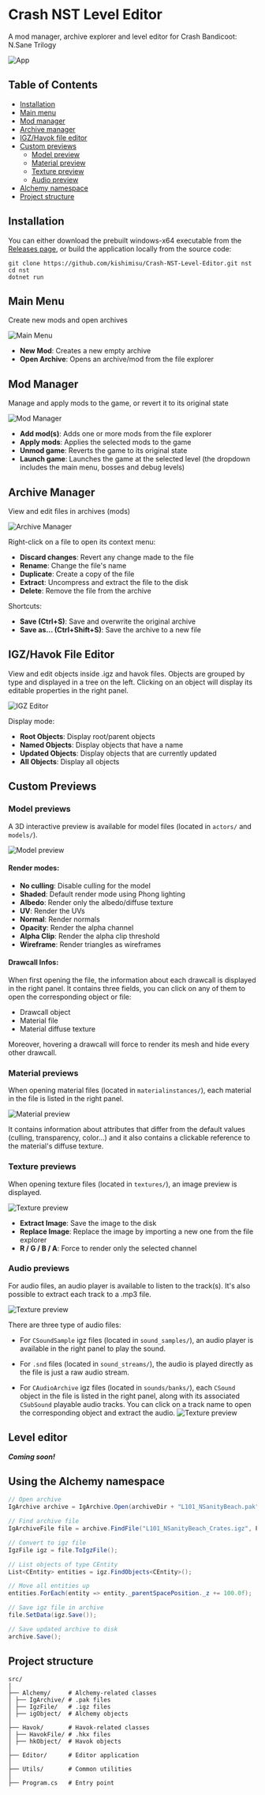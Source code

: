 # Crash NST Level Editor

A mod manager, archive explorer and level editor for Crash Bandicoot: N.Sane Trilogy

![App](assets/readme/app.png)

## Table of Contents

- [Installation](#installation)
- [Main menu](#main-menu)
- [Mod manager](#mod-manager)
- [Archive manager](#archive-manager)
- [IGZ/Havok file editor](#igz-havok-file-editor)
- [Custom previews](#custom-previews)
  - [Model preview](#model-previews)
  - [Material preview](#material-previews)
  - [Texture preview](#texture-previews)
  - [Audio preview](#audio-previews)
- [Alchemy namespace](#using-the-alchemy-namespace)
- [Project structure](#project-structure)

## Installation

You can either download the prebuilt windows-x64 executable from the [Releases page](https://github.com/kishimisu/Crash-NST-Level-Editor/releases), or build the application locally from the source code:

```
git clone https://github.com/kishimisu/Crash-NST-Level-Editor.git nst
cd nst
dotnet run
```

## Main Menu

Create new mods and open archives

![Main Menu](assets/readme/main_menu.png)

- **New Mod**: Creates a new empty archive
- **Open Archive**: Opens an archive/mod from the file explorer

## Mod Manager

Manage and apply mods to the game, or revert it to its original state

![Mod Manager](assets/readme/mod_manager.png)

- **Add mod(s)**: Adds one or more mods from the file explorer
- **Apply mods**: Applies the selected mods to the game
- **Unmod game**: Reverts the game to its original state
- **Launch game**: Launches the game at the selected level (the dropdown includes the main menu, bosses and debug levels)

## Archive Manager

View and edit files in archives (mods)

![Archive Manager](assets/readme/archive.png)

Right-click on a file to open its context menu:
- **Discard changes**: Revert any change made to the file
- **Rename**: Change the file's name
- **Duplicate**: Create a copy of the file
- **Extract**: Uncompress and extract the file to the disk
- **Delete**: Remove the file from the archive

Shortcuts:
- **Save (Ctrl+S)**: Save and overwrite the original archive
- **Save as... (Ctrl+Shift+S)**: Save the archive to a new file

## IGZ/Havok File Editor

View and edit objects inside .igz and havok files. Objects are grouped by type and displayed in a tree on the left. Clicking on an object will display its editable properties in the right panel.

![IGZ Editor](assets/readme/igz.png)

Display mode:
- **Root Objects**: Display root/parent objects
- **Named Objects**: Display objects that have a name
- **Updated Objects**: Display objects that are currently updated
- **All Objects**: Display all objects

## Custom Previews

### Model previews

A 3D interactive preview is available for model files (located in `actors/` and `models/`).

![Model preview](assets/readme/model_preview.png)

#### Render modes:
- **No culling**: Disable culling for the model
- **Shaded**: Default render mode using Phong lighting
- **Albedo**: Render only the albedo/diffuse texture
- **UV**: Render the UVs
- **Normal**: Render normals
- **Opacity**: Render the alpha channel
- **Alpha Clip**: Render the alpha clip threshold
- **Wireframe**: Render triangles as wireframes

#### Drawcall Infos:
When first opening the file, the information about each drawcall is displayed in the right panel. It contains three fields, you can click on any of them to open the corresponding object or file:
- Drawcall object
- Material file
- Material diffuse texture

Moreover, hovering a drawcall will force to render its mesh and hide every other drawcall.

### Material previews

When opening material files (located in `materialinstances/`), each material in the file is listed in the right panel. 

![Material preview](assets/readme/material_preview.png)

It contains information about attributes that differ from the default values (culling, transparency, color...) and it also contains a clickable reference to the material's diffuse texture.

### Texture previews

When opening texture files (located in `textures/`), an image preview is displayed.

![Texture preview](assets/readme/texture_preview.png)

- **Extract Image**: Save the image to the disk
- **Replace Image**: Replace the image by importing a new one from the file explorer
- **R / G / B / A**: Force to render only the selected channel

### Audio previews

For audio files, an audio player is available to listen to the track(s). It's also possible to extract each track to a .mp3 file. 

![Texture preview](assets/readme/CSoundSample.png)

There are three type of audio files:

- For `CSoundSample` igz files (located in `sound_samples/`), an audio player is available in the right panel to play the sound.

- For `.snd` files (located in `sound_streams/`), the audio is played directly as the file is just a raw audio stream.

- For `CAudioArchive` igz files (located in `sounds/banks/`), each `CSound` object in the file is listed in the right panel, along with its associated `CSubSound` playable audio tracks. You can click on a track name to open the corresponding object and extract the audio.
![Texture preview](assets/readme/CAudioArchive.png)

## Level editor

***Coming soon!***

## Using the Alchemy namespace

```csharp
// Open archive
IgArchive archive = IgArchive.Open(archiveDir + "L101_NSanityBeach.pak");

// Find archive file
IgArchiveFile file = archive.FindFile("L101_NSanityBeach_Crates.igz", FileSearchType.NameWithExtension)!;

// Convert to igz file
IgzFile igz = file.ToIgzFile();

// List objects of type CEntity
List<CEntity> entities = igz.FindObjects<CEntity>();

// Move all entities up
entities.ForEach(entity => entity._parentSpacePosition._z += 100.0f);

// Save igz file in archive
file.SetData(igz.Save());

// Save updated archive to disk
archive.Save();

```

## Project structure

```
src/
│
├── Alchemy/     # Alchemy-related classes
│ ├── IgArchive/ # .pak files
│ ├── IgzFile/   # .igz files
│ ├── igObject/  # Alchemy objects
│
├── Havok/       # Havok-related classes
│ ├── HavokFile/ # .hkx files
│ ├── hkObject/  # Havok objects
│
├── Editor/      # Editor application
│
├── Utils/       # Common utilities
│
├── Program.cs   # Entry point
```